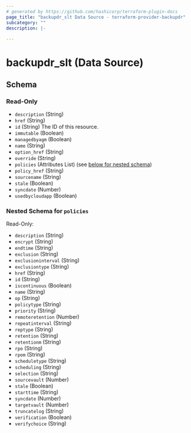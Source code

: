 ```yaml
---
# generated by https://github.com/hashicorp/terraform-plugin-docs
page_title: "backupdr_slt Data Source - terraform-provider-backupdr"
subcategory: ""
description: |-
  
---
```


# backupdr_slt (Data Source)





<!-- schema generated by tfplugindocs -->
## Schema

### Read-Only

- `description` (String)
- `href` (String)
- `id` (String) The ID of this resource.
- `immutable` (Boolean)
- `managedbyagm` (Boolean)
- `name` (String)
- `option_href` (String)
- `override` (String)
- `policies` (Attributes List) (see [below for nested schema](#nestedatt--policies))
- `policy_href` (String)
- `sourcename` (String)
- `stale` (Boolean)
- `syncdate` (Number)
- `usedbycloudapp` (Boolean)

<a id="nestedatt--policies"></a>
### Nested Schema for `policies`

Read-Only:

- `description` (String)
- `encrypt` (String)
- `endtime` (String)
- `exclusion` (String)
- `exclusioninterval` (String)
- `exclusiontype` (String)
- `href` (String)
- `id` (String)
- `iscontinuous` (Boolean)
- `name` (String)
- `op` (String)
- `policytype` (String)
- `priority` (String)
- `remoteretention` (Number)
- `repeatinterval` (String)
- `reptype` (String)
- `retention` (String)
- `retentionm` (String)
- `rpo` (String)
- `rpom` (String)
- `scheduletype` (String)
- `scheduling` (String)
- `selection` (String)
- `sourcevault` (Number)
- `stale` (Boolean)
- `starttime` (String)
- `syncdate` (Number)
- `targetvault` (Number)
- `truncatelog` (String)
- `verification` (Boolean)
- `verifychoice` (String)
